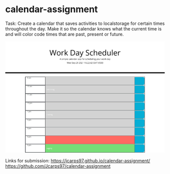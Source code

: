 # calendar-assignment

Task:
Create a calendar that saves activities to localstorage for certain times throughout the day. 
Make it so the calendar knows what the current time is and will color code times that are past, present or future.

<img src=./Assets/calendarfinished.jpeg></img>

Links for submission:
https://jcarps97.github.io/calendar-assignment/
https://github.com/Jcarps97/calendar-assignment